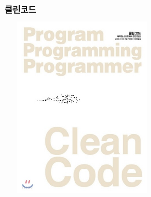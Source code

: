# 클린코드

<figure><img src="../../.gitbook/assets/image (9).png" alt=""><figcaption></figcaption></figure>

